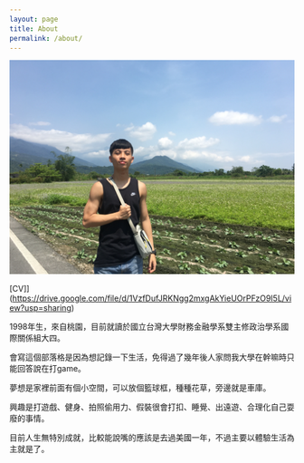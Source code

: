 ```yaml
---
layout: page
title: About
permalink: /about/
---
```


![image](https://raw.githubusercontent.com/poi0905/blog/master/assets/img/posts/me.jpg)

[CV]](https://drive.google.com/file/d/1VzfDufJRKNgg2mxgAkYieUOrPFzO9I5L/view?usp=sharing)

1998年生，來自桃園，目前就讀於國立台灣大學財務金融學系雙主修政治學系國際關係組大四。

會寫這個部落格是因為想記錄一下生活，免得過了幾年後人家問我大學在幹嘛時只能回答說在打game。

夢想是家裡前面有個小空間，可以放個籃球框，種種花草，旁邊就是車庫。

興趣是打遊戲、健身、拍照偷用力、假裝很會打扣、睡覺、出遠遊、合理化自己耍廢的事情。

目前人生無特別成就，比較能說嘴的應該是去過美國一年，不過主要以體驗生活為主就是了。




